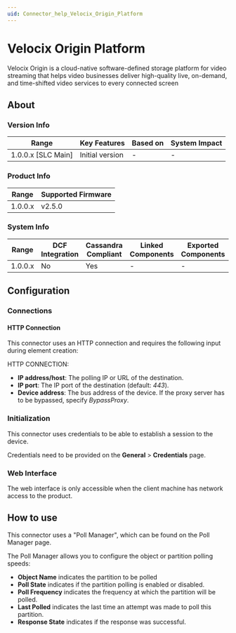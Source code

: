 ```yaml
---
uid: Connector_help_Velocix_Origin_Platform
---
```


# Velocix Origin Platform

Velocix Origin is a cloud-native software-defined storage platform for video streaming that helps video businesses deliver high-quality live, on-demand, and time-shifted video services to every connected screen

## About

### Version Info

| Range                | Key Features     | Based on     | System Impact     |
|----------------------|------------------|--------------|-------------------|
| 1.0.0.x \[SLC Main\] | Initial version  | \-           | \-                |

### Product Info

| Range     | Supported Firmware     |
|-----------|------------------------|
| 1.0.0.x   | v2.5.0                 |

### System Info

| Range     | DCF Integration     | Cassandra Compliant     | Linked Components     | Exported Components     |
|-----------|---------------------|-------------------------|-----------------------|-------------------------|
| 1.0.0.x   | No                  | Yes                     | \-                    | \-                      |

## Configuration

### Connections

#### HTTP Connection

This connector uses an HTTP connection and requires the following input during element creation:

HTTP CONNECTION:

- **IP address/host**: The polling IP or URL of the destination.
- **IP port**: The IP port of the destination (default: *443*).
- **Device address**: The bus address of the device. If the proxy server has to be bypassed, specify *BypassProxy*.

### Initialization

This connector uses credentials to be able to establish a session to the device.

Credentials need to be provided on the **General** \> **Credentials** page.

### Web Interface

The web interface is only accessible when the client machine has network access to the product.

## How to use

This connector uses a "Poll Manager", which can be found on the Poll Manager page.

The Poll Manager allows you to configure the object or partition polling speeds:

- **Object Name** indicates the partition to be polled
- **Poll State** indicates if the partition polling is enabled or disabled.
- **Poll Frequency** indicates the frequency at which the partition will be polled.
- **Last Polled** indicates the last time an attempt was made to poll this partition.
- **Response State** indicates if the response was successful.
